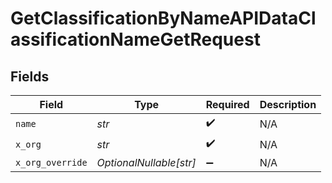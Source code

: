 # GetClassificationByNameAPIDataClassificationNameGetRequest


## Fields

| Field                   | Type                    | Required                | Description             |
| ----------------------- | ----------------------- | ----------------------- | ----------------------- |
| `name`                  | *str*                   | :heavy_check_mark:      | N/A                     |
| `x_org`                 | *str*                   | :heavy_check_mark:      | N/A                     |
| `x_org_override`        | *OptionalNullable[str]* | :heavy_minus_sign:      | N/A                     |